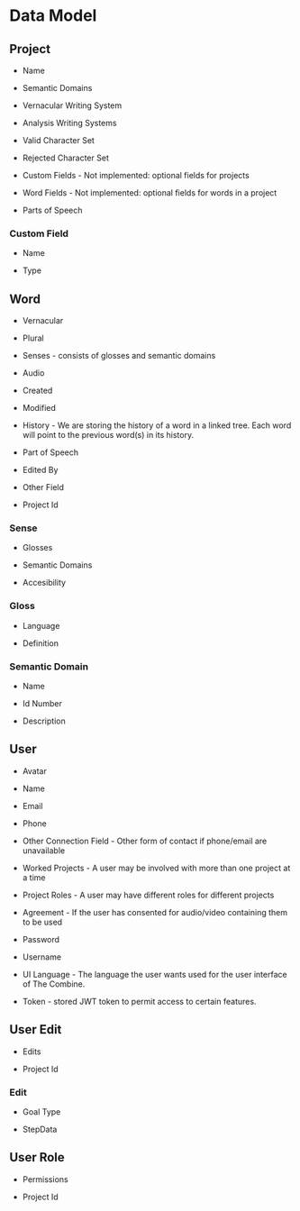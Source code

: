 # Data Model

## Project

- Name

- Semantic Domains

- Vernacular Writing System

- Analysis Writing Systems

- Valid Character Set

- Rejected Character Set

- Custom Fields - Not implemented: optional fields for projects

- Word Fields - Not implemented: optional fields for words in a project

- Parts of Speech

### Custom Field

- Name

- Type

## Word

- Vernacular

- Plural

- Senses - consists of glosses and semantic domains

- Audio 

- Created

- Modified

- History - We are storing the history of a word in a linked tree. Each word will point to the previous word(s) in its history.

- Part of Speech

- Edited By

- Other Field

- Project Id

### Sense

- Glosses

- Semantic Domains

- Accesibility

### Gloss

- Language

- Definition

### Semantic Domain

- Name

- Id Number

- Description

## User

- Avatar

- Name

- Email

- Phone

- Other Connection Field - Other form of contact if phone/email are unavailable 

- Worked Projects - A user may be involved with more than one project at a time

- Project Roles - A user may have different roles for different projects

- Agreement - If the user has consented for audio/video containing them to be used

- Password

- Username

- UI Language - The language the user wants used for the user interface of The Combine.

- Token - stored JWT token to permit access to certain features.

## User Edit

- Edits

- Project Id

### Edit

- Goal Type

- StepData

## User Role

- Permissions

- Project Id